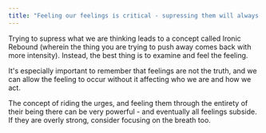 ```yaml
---
title: "Feeling our feelings is critical - supressing them will always leads in huge rebound"
---
```

Trying to supress what we are thinking leads to a concept called Ironic Rebound (wherein the thing you are trying to push away comes back with more intensity). Instead, the best thing is to examine and feel the feeling. 

It's especially important to remember that feelings are not the truth, and we can allow the feeling to occur without it affecting who we are and how we act. 

The concept of riding the urges, and feeling them through the entirety of their being there can be very powerful - and eventually all feelings subside. If they are overly strong, consider focusing on the breath too.